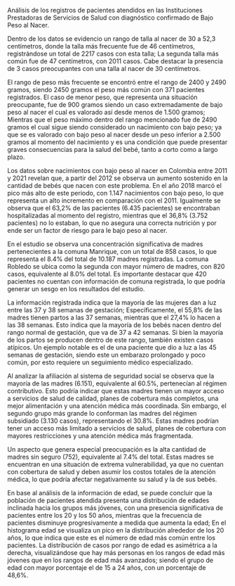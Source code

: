 Análisis de los registros de pacientes atendidos en las Instituciones Prestadoras de Servicios de Salud con diagnóstico confirmado de Bajo Peso al Nacer.

Dentro de los datos se evidencio un rango de talla al nacer de 30 a 52,3 centímetros, donde la talla más frecuente fue de 46 centímetros, registrándose un total de 2217 casos con esta talla; La segunda talla más común fue de 47 centímetros, con 2011 casos. Cabe destacar la presencia de 3 casos preocupantes con una talla al nacer de 30 centímetros.

El rango de peso más frecuente se encontró entre el rango de 2400 y 2490 gramos, siendo 2450 gramos el peso más común con 371 pacientes registrados. El caso de menor peso, que representa una situación preocupante, fue de 900 gramos siendo un caso extremadamente de bajo peso al nacer el cual es valorado así desde menos de 1.500 gramos; Mientras que el peso máximo dentro del rango mencionado fue de 2490 gramos el cual sigue siendo considerado un nacimiento con bajo peso; ya que se es valorado con bajo peso al nacer desde un peso inferior a 2.500 gramos al momento del nacimiento y es una condición que puede presentar graves consecuencias para la salud del bebé, tanto a corto como a largo plazo.

Los datos sobre nacimientos con bajo peso al nacer en Colombia entre 2011 y 2021 revelan que, a partir del 2012 se observa un aumento sostenido en la cantidad de bebés que nacen con este problema. En el año 2018 marcó el pico más alto de este periodo, con 1.147 nacimientos con bajo peso, lo que representa un alto incremento en comparación con el 2011. Igualmente se observa que el 63,2% de las pacientes (6.435 pacientes) se encontraban hospitalizadas al momento del registro, mientras que el 36,8% (3.752 pacientes) no lo estaban, lo que no asegura una correcta nutrición y por ende ser un factor de riesgo para le bajo peso al nacer.

En el estudio se observa una concentración significativa de madres pertenecientes a la comuna Manrique, con un total de 858 casos, lo que representa el 8.4% del total de 10.187 madres registradas. La comuna Robledo se ubica como la segunda con mayor número de madres, con 820 casos, equivalente al 8.0% del total. Es importante destacar que 420 pacientes no cuentan con información de comuna registrada, lo que podría generar un sesgo en los resultados del estudio.

La información registrada indica que la mayoría de las mujeres dan a luz entre las 37 y 38 semanas de gestación; Específicamente, el 55,8% de las madres tienen partos a las 37 semanas, mientras que el 27,4% lo hacen a las 38 semanas. Esto indica que la mayoría de los bebés nacen dentro del rango normal de gestación, que va de 37 a 42 semanas. Si bien la mayoría de los partos se producen dentro de este rango, también existen casos atípicos. Un ejemplo notable es el de una paciente que dio a luz a las 45 semanas de gestación, siendo este un embarazo prolongado y poco común, por esto requiere un seguimiento médico especializado.

Al analizar la afiliación al sistema de seguridad social se observa que la mayoría de las madres (6.151), equivalente al 60.5%, pertenecían al régimen contributivo. Esto podría indicar que estas madres tienen un mayor acceso a servicios de salud de calidad, planes de cobertura más completos, una mejor alimentación y una atención médica más coordinada. Sin embargo, el segundo grupo más grande lo conforman las madres del régimen subsidiado (3.130 casos), representando el 30.8%. Estas madres podrían tener un acceso más limitado a servicios de salud, planes de cobertura con mayores restricciones y una atención médica más fragmentada.

Un aspecto que genera especial preocupación es la alta cantidad de madres sin seguro (752), equivalente al 7.4% del total. Estas madres se encuentran en una situación de extrema vulnerabilidad, ya que no cuentan con cobertura de salud y deben asumir los costos totales de la atención médica, lo que podría afectar negativamente su salud y la de sus bebés.

En base al análisis de la información de edad, se puede concluir que la población de pacientes atendida presenta una distribución de edades inclinada hacia los grupos más jóvenes, con una presencia significativa de pacientes entre los 20 y los 50 años, mientras que la frecuencia de pacientes disminuye progresivamente a medida que aumenta la edad; En el histograma edad se visualiza un pico en la distribución alrededor de los 20 años, lo que indica que este es el número de edad más común entre los pacientes. La distribución de casos por rango de edad es asimétrica a la derecha, visualizándose que hay más personas en los rangos de edad más jóvenes que en los rangos de edad más avanzados; siendo el grupo de edad con mayor porcentaje el de 15 a 24 años, con un porcentaje de 48,6%.
